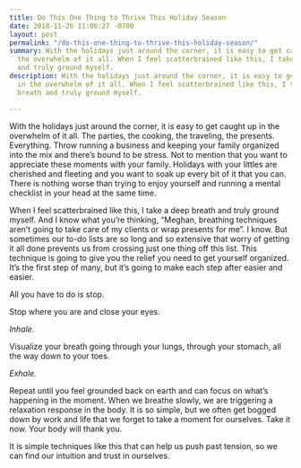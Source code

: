 ```yaml
---
title: Do This One Thing to Thrive This Holiday Season
date: 2018-11-26 11:06:27 -0700
layout: post
permalink: "/do-this-one-thing-to-thrive-this-holiday-season/"
summary: With the holidays just around the corner, it is easy to get caught up in
  the overwhelm of it all. When I feel scatterbrained like this, I take a deep breath
  and truly ground myself.
description: With the holidays just around the corner, it is easy to get caught up
  in the overwhelm of it all. When I feel scatterbrained like this, I take a deep
  breath and truly ground myself.

---
```

With the holidays just around the corner, it is easy to get caught up in the overwhelm of it all. The parties, the cooking, the traveling, the presents. Everything. Throw running a business and keeping your family organized into the mix and there’s bound to be stress. Not to mention that you want to appreciate these moments with your family. Holidays with your littles are cherished and fleeting and you want to soak up every bit of it that you can. There is nothing worse than trying to enjoy yourself and running a mental checklist in your head at the same time. 

When I feel scatterbrained like this, I take a deep breath and truly ground myself. And I know what you’re thinking, “Meghan, breathing techniques aren’t going to take care of my clients or wrap presents for me”. I know. But sometimes our to-do lists are so long and so extensive that worry of getting it all done prevents us from crossing just one thing off this list. This technique is going to give you the relief you need to get yourself organized. It’s the first step of many, but it’s going to make each step after easier and easier. 

All you have to do is stop. 

Stop where you are and close your eyes. 

_Inhale._ 

Visualize your breath going through your lungs, through your stomach, all the way down to your toes.

_Exhale._ 

Repeat until you feel grounded back on earth and can focus on what’s happening in the moment. When we breathe slowly, we are triggering a relaxation response in the body. It is so simple, but we often get bogged down by work and life that we forget to take a moment for ourselves. Take it now. Your body will thank you. 

It is simple techniques like this that can help us push past tension, so we can find our intuition and trust in ourselves. 